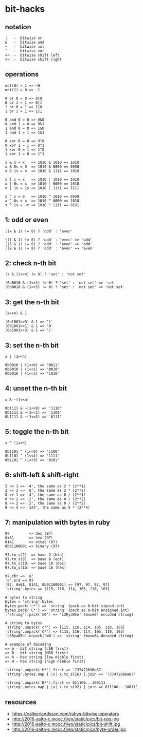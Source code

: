 # bit-hacks

## notation
```
|   -  bitwise or
&   -  bitwise and
~   -  bitwise not
^   -  bitwise xor
<<  -  bitwise shift left
>>  -  bitwise shift right
```

## operations
```
not(0) = 1 => ~0
not(1) = 0 => ~1

0 or 0 = 0 => 0|0
0 or 1 = 1 => 0|1
1 or 0 = 1 => 1|0
1 or 1 = 1 => 1|1

0 and 0 = 0 => 0&0
0 and 1 = 0 => 0&1
1 and 0 = 0 => 1&0
1 and 1 = 1 => 1&1

0 xor 0 = 0 => 0^0
0 xor 1 = 1 => 0^1
1 xor 0 = 1 => 1^0
1 xor 1 = 0 => 1^1
```
```
x & x = x   => 1010 & 1010 == 1010
x & 0s = 0  => 1010 & 0000 == 0000
x & 1s = x  => 1010 & 1111 == 1010

x | x = x   => 1010 | 1010 == 1010
x | 0s = x  => 1010 | 0000 == 1010
x | 1s = 1s => 1010 | 1111 == 1111

x ^ x = 0   => 1010 ^ 1010 == 0000
x ^ 0s = x  => 1010 ^ 0000 == 1010
x ^ 1s = ~x => 1010 ^ 1111 == 0101
```

## 1: odd or even
```
((x & 1) != 0) ? 'odd' : 'even'
```
```
((1 & 1) != 0) ? 'odd' : 'even' => 'odd'
((5 & 1) != 0) ? 'odd' : 'even' => 'odd'
((8 & 1) != 0) ? 'odd' : 'even' => 'even'
```

## 2: check n-th bit
```
(x & (1<<n) != 0) ? 'set' : 'not set'
```
```
(0b0010 & (1<<1) != 0) ? 'set' : 'not set' => 'set'
(0b0010 & (1<<3) != 0) ? 'set' : 'not set' => 'not set'
```

## 3: get the n-th bit
```
(x>>n) & 1
```
```
(0b1001>>0) & 1 => '1'
(0b1001>>1) & 1 => '0'
(0b1001>>3) & 1 => '1'
```

## 3: set the n-th bit
```
x | (1<<n)
```
```
0b0010 | (1<<0) => '0011'
0b0010 | (1<<1) => '0010'
0b0010 | (1<<3) => '1010'
```

## 4: unset the n-th bit
```
x & ~(1<<n)
```
```
0b1111 & ~(1<<0) => '1110'
0b1111 & ~(1<<1) => '1101'
0b1111 & ~(1<<3) => '0111'
```

## 5: toggle the n-th bit
```
x ^ (1<<n)
```
```
0b1101 ^ (1<<0) => '1100'
0b1101 ^ (1<<1) => '1111'
0b1101 ^ (1<<3) => '0101'
```

## 6: shift-left & shift-right
```
2 << 1 => '4', the same as 2 * (2**1)
2 << 2 => '8', the same as 2 * (2**2)
8 >> 1 => '4', the same as 8 / (2**1)
8 >> 2 => '2', the same as 8 / (2**2)
9 >> 2 => '2', the same as 9 / (2**2)
9 << 4 => '144', the same as 9 * (2**4)
```

## 7: manipulation with bytes in ruby
```
97         => dec (97)
0x61       => hex (97)
0141       => octal (97)
0b01100001 => binary (97)
```
```
97.to_s(2)  => base 2 (bin)
97.to_s(8)  => base 8 (oct)
97.to_s(10) => base 10 (dec)
97.to_s(16) => base 16 (hex)
```
```
97.chr => 'a'
'a'.ord => 97
[97, 0x61, 0141, 0b01100001] => [97, 97, 97, 97]
'string'.bytes => [115, 116, 114, 105, 110, 103]
```
```
# bytes to string
bytes = 'string'.bytes
bytes.pack('c*') => 'string' (pack as 8-bit signed int)
bytes.pack('C*') => 'string' (pack as 8-bit unsigned int)
['string'].pack('m0') => 'c3RyaW5n' (base64 encoded string)
```
```
# string to bytes
'string'.unpack('c*') => [115, 116, 114, 105, 110, 103]
'string'.unpack('C*') => [115, 116, 114, 105, 110, 103]
'c3RyaW5n'.unpack('m0') => 'string' (base64 decoded string)
```
```
# example of decoding
=> b - bit string (LSB first)
=> B - bit string (MSB first)
=> h - hex string (low nibble first)
=> H - hex string (high nibble first)

'string'.unpack('H*').first => '737472696e67'
'string'.bytes.map { |x| x.to_s(16) }.join => '737472696e67'

'string'.unpack('B*').first => 011100...100111
'string'.bytes.map { |x| x.to_s(02) }.join => 011100...100111
```

## resources
- https://calleerlandsson.com/rubys-bitwise-operators
- http://2016-aalto-c.mooc.fi/en/static/pics/bit-ops.jpg
- http://2016-aalto-c.mooc.fi/en/static/pics/bit-shift.jpg
- http://2016-aalto-c.mooc.fi/en/static/pics/byte-order.jpg
